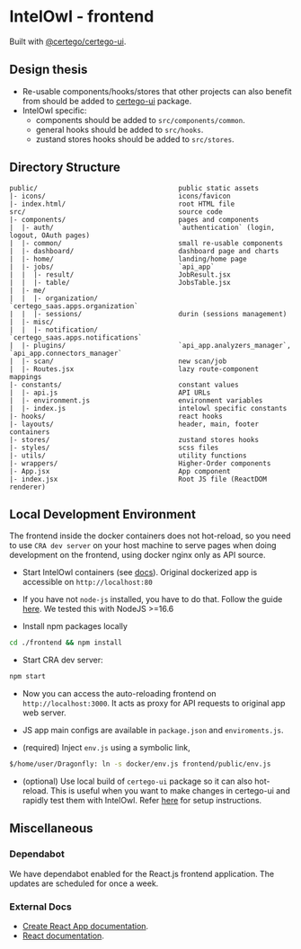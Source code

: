 # IntelOwl - frontend

Built with [@certego/certego-ui](https://github.com/certego/certego-ui).

## Design thesis

- Re-usable components/hooks/stores that other projects can also benefit from should be added to [certego-ui](https://github.com/certego/certego-ui) package.
- IntelOwl specific:
  - components should be added to `src/components/common`.
  - general hooks should be added to `src/hooks`.
  - zustand stores hooks should be added to `src/stores`.

## Directory Structure

```text
public/                                   public static assets
|- icons/                                 icons/favicon
|- index.html/                            root HTML file
src/                                      source code
|- components/                            pages and components
|  |- auth/                               `authentication` (login, logout, OAuth pages)
|  |- common/                             small re-usable components
|  |- dashboard/                          dashboard page and charts
|  |- home/                               landing/home page
|  |- jobs/                               `api_app`
|  |  |- result/                          JobResult.jsx
|  |  |- table/                           JobsTable.jsx
|  |- me/
|  |  |- organization/                    `certego_saas.apps.organization`
|  |  |- sessions/                        durin (sessions management)
|  |- misc/
|  |  |- notification/                    `certego_saas.apps.notifications`
|  |- plugins/                            `api_app.analyzers_manager`, `api_app.connectors_manager`
|  |- scan/                               new scan/job
|  |- Routes.jsx                          lazy route-component mappings
|- constants/                             constant values
|  |- api.js                              API URLs
|  |- environment.js                      environment variables
|  |- index.js                            intelowl specific constants
|- hooks/                                 react hooks
|- layouts/                               header, main, footer containers
|- stores/                                zustand stores hooks
|- styles/                                scss files
|- utils/                                 utility functions
|- wrappers/                              Higher-Order components
|- App.jsx                                App component
|- index.jsx                              Root JS file (ReactDOM renderer)
```

## Local Development Environment

The frontend inside the docker containers does not hot-reload, so
you need to use `CRA dev server` on your host machine to serve pages when doing development on the frontend, using docker nginx only as API source.

- Start IntelOwl containers (see [docs](https://intelowl.readthedocs.io/en/latest/Installation.html)). Original dockerized app is accessible on `http://localhost:80`

- If you have not `node-js` installed, you have to do that. Follow the guide [here](https://www.digitalocean.com/community/tutorials/how-to-install-node-js-on-ubuntu-20-04). We tested this with NodeJS >=16.6

- Install npm packages locally

```bash
cd ./frontend && npm install
```

- Start CRA dev server:

```bash
npm start
```

- Now you can access the auto-reloading frontend on `http://localhost:3000`. It acts as proxy for API requests to original app web server.

- JS app main configs are available in `package.json` and `enviroments.js`.

- (required) Inject `env.js` using a symbolic link,

```bash
$/home/user/Dragonfly: ln -s docker/env.js frontend/public/env.js
```

- (optional) Use local build of `certego-ui` package so it can also hot-reload. This is useful when you want to make changes in certego-ui and rapidly test them with IntelOwl. Refer [here](https://github.com/certego/certego-ui#use-local-build-of-certego-ui-with-hot-reload-for-faster-development) for setup instructions.

## Miscellaneous

### Dependabot

We have dependabot enabled for the React.js frontend application. The updates are scheduled for once a week.

### External Docs

- [Create React App documentation](https://facebook.github.io/create-react-app/docs/getting-started).
- [React documentation](https://reactjs.org/).

